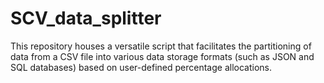 # SCV_data_splitter
This repository houses a versatile script that facilitates the partitioning of data from a CSV file into various data storage formats (such as JSON and SQL databases) based on user-defined percentage allocations.
